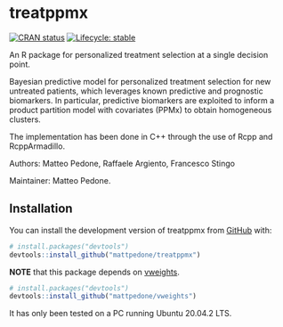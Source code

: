 
<!-- README.md is generated from README.Rmd. Please edit that file -->

# treatppmx

<!-- badges: start -->

[![CRAN
status](https://www.r-pkg.org/badges/version/treatppmx)](https://CRAN.R-project.org/package=treatppmx)
[![Lifecycle:
stable](https://img.shields.io/badge/lifecycle-stable-brightgreen.svg)](https://lifecycle.r-lib.org/articles/stages.html#stable)
<!-- badges: end -->

An R package for personalized treatment selection at a single decision
point.

Bayesian predictive model for personalized treatment selection for new
untreated patients, which leverages known predictive and prognostic
biomarkers. In particular, predictive biomarkers are exploited to inform
a product partition model with covariates (PPMx) to obtain homogeneous
clusters.

The implementation has been done in C++ through the use of Rcpp and
RcppArmadillo.

Authors: Matteo Pedone, Raffaele Argiento, Francesco Stingo

Maintainer: Matteo Pedone.

## Installation

You can install the development version of treatppmx from
[GitHub](https://github.com/) with:

``` r
# install.packages("devtools")
devtools::install_github("mattpedone/treatppmx")
```

**NOTE** that this package depends on
[vweights](https://github.com/mattpedone/vweights).

``` r
# install.packages("devtools")
devtools::install_github("mattpedone/vweights")
```

It has only been tested on a PC running Ubuntu 20.04.2 LTS.
